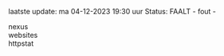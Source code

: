 laatste update: 
ma 04-12-2023 19:30   uur 
Status: FAALT - fout - 
<div class="service R">nexus</div><div class="service R">websites</div><div class="service Y">httpstat</div>